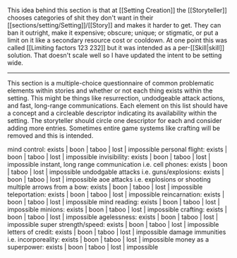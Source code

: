 This idea behind this section is that at [[Setting Creation]] the [[Storyteller]] chooses categories of  shit they don't want in their [[sections/setting/Setting]]/[[Story]] and makes it harder to get. They can ban it outright, make it expensive; obscure; unique; or stigmatic, or put a limit on it like a secondary resource cost or cooldown. At one point this was called [[Limiting factors 123   232]] but it was intended as a per-[[Skill|skill]] solution. That doesn't scale well so I have updated the intent to be setting wide.

---

This section is a multiple-choice questionnaire of common problematic elements within stories and whether or not each thing exists within the setting. This might be things like resurrection, undodgeable attack actions, and fast, long-range communications. Each element on this list should have a concept and a circleable descriptor indicating its availability within the setting. The storyteller should circle one descriptor for each and consider adding more entries. Sometimes entire game systems like crafting will be removed and this is intended.

mind control: exists | boon | taboo | lost | impossible
personal flight: exists | boon | taboo | lost | impossible
invisibility: exists | boon | taboo | lost | impossible
instant, long range communication i.e. cell phones: exists | boon | taboo | lost | impossible
undodgable attacks i.e. guns/explosions: exists | boon | taboo | lost | impossible
aoe attacks i.e. explosions or shooting multiple arrows from a bow: exists | boon | taboo | lost | impossible
teleportation: exists | boon | taboo | lost | impossible
reincarnation: exists | boon | taboo | lost | impossible
mind reading: exists | boon | taboo | lost | impossible
minions: exists | boon | taboo | lost | impossible
crafting: exists | boon | taboo | lost | impossible
agelessness: exists | boon | taboo | lost | impossible
super strength/speed: exists | boon | taboo | lost | impossible
letters of credit: exists | boon | taboo | lost | impossible
damage immunities i.e. incorporeality: exists | boon | taboo | lost | impossible
money as a superpower: exists | boon | taboo | lost | impossible